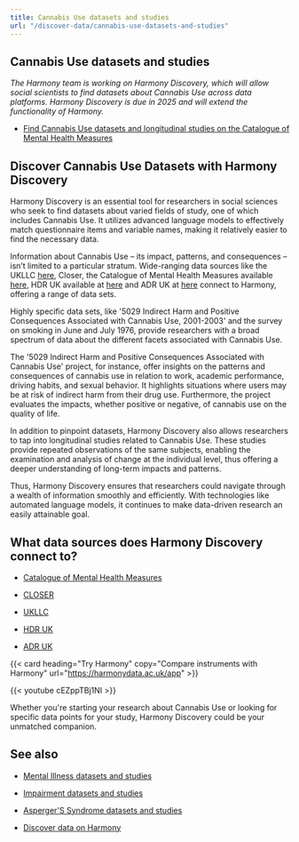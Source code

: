 ```yaml
---
title: Cannabis Use datasets and studies
url: "/discover-data/cannabis-use-datasets-and-studies"
---
```


## Cannabis Use datasets and studies

*The Harmony team is working on Harmony Discovery, which will allow social scientists to find datasets about Cannabis Use across data platforms. Harmony Discovery is due in 2025 and will extend the functionality of Harmony.*

* [Find Cannabis Use datasets and longitudinal studies on the Catalogue of Mental Health Measures](https://www.cataloguementalhealth.ac.uk/?content=search&query=Topic:cannabis+use)

## Discover Cannabis Use Datasets with Harmony Discovery

Harmony Discovery is an essential tool for researchers in social sciences who seek to find datasets about varied fields of study, one of which includes Cannabis Use. It utilizes advanced language models to effectively match questionnaire items and variable names, making it relatively easier to find the necessary data. 

Information about Cannabis Use – its impact, patterns, and consequences – isn’t limited to a particular stratum. Wide-ranging data sources like the UKLLC [here](https://explore.ukllc.ac.uk), Closer, the Catalogue of Mental Health Measures available [here](https://www.cataloguementalhealth.ac.uk/), HDR UK available at [here](https://www.hdruk.ac.uk/) and ADR UK at [here](https://www.adruk.org/) connect to Harmony, offering a range of data sets. 

Highly specific data sets, like '5029 Indirect Harm and Positive Consequences Associated with Cannabis Use, 2001-2003' and the survey on smoking in June and July 1976, provide researchers with a broad spectrum of data about the different facets associated with Cannabis Use. 

The '5029 Indirect Harm and Positive Consequences Associated with Cannabis Use' project, for instance, offer insights on the patterns and consequences of cannabis use in relation to work, academic performance, driving habits, and sexual behavior. It highlights situations where users may be at risk of indirect harm from their drug use. Furthermore, the project evaluates the impacts, whether positive or negative, of cannabis use on the quality of life. 

In addition to pinpoint datasets, Harmony Discovery also allows researchers to tap into longitudinal studies related to Cannabis Use. These studies provide repeated observations of the same subjects, enabling the examination and analysis of change at the individual level, thus offering a deeper understanding of long-term impacts and patterns.

Thus, Harmony Discovery ensures that researchers could navigate through a wealth of information smoothly and efficiently. With technologies like automated language models, it continues to make data-driven research an easily attainable goal. 


## What data sources does Harmony Discovery connect to?

* [Catalogue of Mental Health Measures](https://www.cataloguementalhealth.ac.uk/)

* [CLOSER](https://closer.ac.uk/)

* [UKLLC](https://explore.ukllc.ac.uk)

* [HDR UK](https://www.healthdatagateway.org/)

* [ADR UK](https://www.adruk.org/data-access/data-catalogue/)

{{< card heading="Try Harmony" copy="Compare instruments with Harmony" url="https://harmonydata.ac.uk/app" >}}

{{< youtube cEZppTBj1NI >}}


Whether you're starting your research about Cannabis Use or looking for specific data points for your study, Harmony Discovery could be your unmatched companion.

## See also

* [Mental Illness datasets and studies](/discover-data/mental-illness-datasets-and-studies)

* [Impairment datasets and studies](/discover-data/impairment-datasets-and-studies)

* [Asperger'S Syndrome datasets and studies](/discover-data/asperger's-syndrome-datasets-and-studies)

* [Discover data on Harmony](/discover-data/)